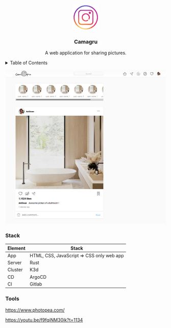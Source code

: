<!-- TITLE -->
<br />
<div align="center">
  <img src="logo.png" alt="Logo" width="80" height="80">
  <h3 align="center">Camagru</h3>
  <p align="center">
    A web application for sharing pictures.
  </p>
</div>


<!-- TABLE OF CONTENTS -->
<details>
  <summary>Table of Contents</summary>
  <ol>
    <li>
      <a href="#about-the-project">About The Project</a>
      <ul>
        <li><a href="#built-with">Built With</a></li>
      </ul>
    </li>
    <li>
      <a href="#getting-started">Getting Started</a>
      <ul>
        <li><a href="#prerequisites">Prerequisites</a></li>
        <li><a href="#installation">Installation</a></li>
      </ul>
    </li>
    <li><a href="#usage">Usage</a></li>
    <li><a href="#roadmap">Roadmap</a></li>
    <li><a href="#contributing">Contributing</a></li>
    <li><a href="#license">License</a></li>
    <li><a href="#contact">Contact</a></li>
    <li><a href="#acknowledgments">Acknowledgments</a></li>
  </ol>
</details>


![demo](/miniature.png)

### Stack

Element    |  Stack
---        | ---
App        | HTML, CSS, JavaScript => CSS only web app
Server     | Rust
Cluster    | K3d
CD         | ArgoCD
CI         | Gitlab

### Tools

https://www.photopea.com/

https://youtu.be/f9fqiNM30ik?t=1134
